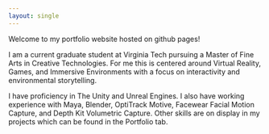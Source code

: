 ```yaml
---
layout: single
---
```


Welcome to my portfolio website hosted on github pages!

I am a current graduate student at Virginia Tech pursuing a Master of Fine Arts in Creative Technologies. For me this is centered around Virtual Reality, Games, and Immersive Environments with a focus on interactivity and environmental storytelling.

I have proficiency in The Unity and Unreal Engines. I also have working experience with Maya, Blender, OptiTrack Motive, Facewear Facial Motion Capture,  and Depth Kit Volumetric Capture. Other skills are on display in my projects which can be found in the Portfolio tab.

